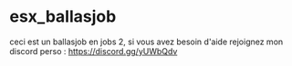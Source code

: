# esx_ballasjob
ceci est un ballasjob en jobs 2, si vous avez besoin d'aide rejoignez mon discord perso : https://discord.gg/yUWbQdv
